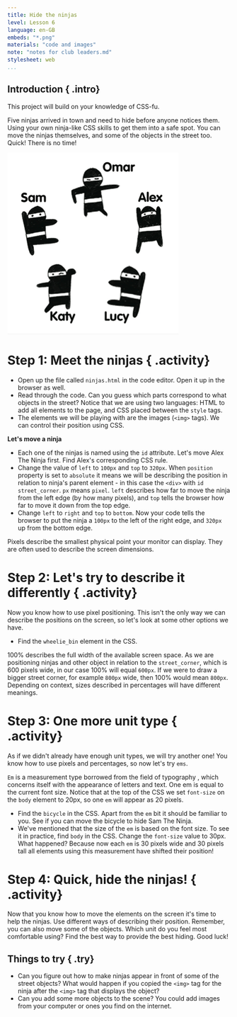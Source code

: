 ```yaml
---
title: Hide the ninjas
level: Lesson 6
language: en-GB
embeds: "*.png"
materials: "code and images"
note: "notes for club leaders.md"
stylesheet: web
...
```


## Introduction { .intro}
This project will build on your knowledge of CSS-fu. 

Five ninjas arrived in town and need to hide before anyone notices them. Using your own ninja-like CSS skills to get them into a safe spot. You can move the ninjas themselves, and some of the objects in the street too. Quick! There is no time!

![screenshot](ninjas.png)

# Step 1: Meet the ninjas { .activity}

+ Open up the file called `ninjas.html` in the code editor. Open it up in the browser as well.
+ Read through the code. Can you guess which parts correspond to what objects in the street? Notice that we are using two languages: HTML to add all elements to the page, and CSS placed between the `style` tags. 
+ The elements we will be playing with are the images (`<img>` tags). We can control their position using CSS.

**Let's move a ninja**

+ Each one of the ninjas is named using the `id` attribute. Let's move Alex The Ninja first. Find Alex's corresponding CSS rule.
+ Change the value of `left` to `100px` and `top` to `320px`.
When `position` property is set to `absolute` it means we will be describing the position in relation to ninja's parent element - in this case the `<div>` with `id` `street_corner`.
`px` means `pixel`. `left` describes how far to move the ninja from the left edge (by how many pixels), and `top` tells the browser how far to move it down from the top edge.
+ Change `left` to `right` and `top` to `bottom`. Now your code tells the browser to put the ninja a `100px` to the left of the right edge, and `320px` up from the bottom edge.

Pixels describe the smallest physical point your monitor can display. They are often used to describe the screen dimensions.

# Step 2: Let's try to describe it differently { .activity}

Now you know how to use pixel positioning. This isn't the only way we can describe the positions on the screen, so let's look at some other options we have.

+ Find the `wheelie_bin` element in the CSS. 

100% describes the full width of the available screen space. As we are positioning ninjas and other object in relation to the `street_corner`, which is 600 pixels wide, in our case 100% will equal `600px`. If we were to draw a bigger street corner, for example `800px` wide, then 100% would mean `800px`. Depending on context, sizes described in percentages will have different meanings.

# Step 3:  One more unit type { .activity}

As if we didn't already have enough unit types, we will try another one! You know how to use pixels and percentages, so now let's try `ems`.

`Em` is a measurement type borrowed from the field of typography , which concerns itself with the appearance of letters and text. One em is equal to the current font size. Notice that at the top of the CSS we set `font-size` on the `body` element to 20px, so one `em` will appear as 20 pixels.

+ Find the `bicycle` in the CSS. Apart from the `em` bit it should be familiar to you. See if you can move the bicycle to hide Sam The Ninja.
+ We've mentioned that the size of the `em` is based on the font size. To see it in practice, find `body` in the CSS. Change the `font-size` value to 30px. What happened?
Because now each `em` is 30 pixels wide and 30 pixels tall all elements using this measurement have shifted their position! 

# Step 4: Quick, hide the ninjas! { .activity}

Now that you know how to move the elements on the screen it's time to help the ninjas. Use different ways of describing their position. Remember, you can also move some of the objects. Which unit do you feel most comfortable using? Find the best way to provide the best hiding. Good luck!


## Things to try { .try}

+ Can you figure out how to make ninjas appear in front of some of the street objects? What would happen if you copied the `<img>` tag for the ninja after the `<img>` tag that displays the object?
+ Can you add some more objects to the scene? You could add images from your computer or ones you find on the internet.

